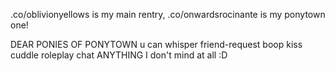 .co/oblivionyellows is my main rentry, .co/onwardsrocinante is my ponytown one!

DEAR PONIES OF PONYTOWN u can whisper friend-request boop kiss cuddle roleplay chat ANYTHING I don't mind at all :D
